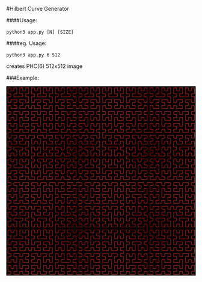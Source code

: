 #Hilbert Curve Generator

####Usage: 
```
python3 app.py [N] [SIZE] 
```

####eg. Usage:
```
python3 app.py 6 512
```

creates PHC(6) 512x512 image

###Example:

![](curve.jpg)